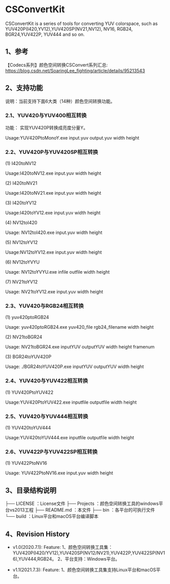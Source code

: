 # CSConvertKit

CSConvertKit is a series of tools for converting YUV colorspace, such as YUV420P(I420,YV12),YUV420SP(NV21,NV12), NV16, RGB24, BGR24,YUV422P, YUV444 and so on.


## 1、参考

【Codecs系列】颜色空间转换CSConvert系列汇总: https://blog.csdn.net/SoaringLee_fighting/article/details/95213543

## 2、支持功能

说明：当前支持下面6大类（14种）颜色空间转换功能。

### 2.1、YUV420与YUV400相互转换

功能： 实现YUV420P转换成亮度分量Y。

Usage:YUV420PtoMonoY.exe input.yuv output.yuv width height

### 2.2、YUV420P与YUV420SP相互转换

(1) I420toNV12

Usage:I420toNV12.exe input.yuv width height

(2) I420toNV21

Usage:I420toNV21.exe input.yuv width height

(3) I420toYV12

Usage:I420toYV12.exe input.yuv width height

(4) NV12toI420

Usage: NV12toI420.exe input.yuv width height

(5) NV12toYV12

Usage:NV12toYV12.exe input.yuv width height

(6) NV12toYVYU

Usage: NV12toYVYU.exe infile outfile width height

(7) NV21toYV12

Usage: NV21toYV12.exe input.yuv width height

### 2.3、YUV420与RGB24相互转换

(1) yuv420ptoRGB24

Usage: yuv420ptoRGB24.exe yuv420_file rgb24_filename width height

(2) NV21toBGR24

Usage: NV21toBGR24.exe inputYUV outputYUV width height framenum

(3) BGR24toYUV420P

Usage: ./BGR24toYUV420P.exe inputYUV outputYUV width height

### 2.4、YUV420与YUV422相互转换

(1) YUV420PtoYUV422

Usage:YUV420PtoYUV422.exe inputfile outputfile width height

### 2.5、YUV420与YUV444相互转换

(1) YUV420toYUV444

Usage:YUV420toYUV444.exe inputfile outputfile width height

### 2.6、YUV422P与YUV422SP相互转换

(1) YUV422PtoNV16

Usage: YUV422PtoNV16.exe input.yuv width height


## 3、目录结构说明

├── LICENSE		：License文件
├── Projects	：颜色空间转换工具的windows平台vs2013工程 
├── README.md	：本文件
├── bin			：各平台的可执行文件 
└── build		：Linux平台和macOS平台编译脚本 

## 4、Revision History

- v1.0(2020.7.1):
Feature:
1、颜色空间转换工具集：YUV420P(I420/YV12),YUV420SP(NV12/NV21),YUV422P,YUV422SP(NV16),YUV444,RGB24。
2、平台支持：Windows平台。

- v1.1(2021.7.3):
Feature:
1、颜色空间转换工具集支持Linux平台和macOS平台。
